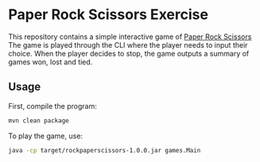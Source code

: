 # Paper Rock Scissors Exercise

This repository contains a simple interactive game of [Paper Rock Scissors](https://en.wikipedia.org/wiki/Rock_paper_scissors)
The game is played through the CLI where the player needs to input their choice.
When the player decides to stop, the game outputs a summary of games won, lost and tied.

## Usage
First, compile the program:
```bash
mvn clean package
```

To play the game, use:
```bash
java -cp target/rockpaperscissors-1.0.0.jar games.Main
```
